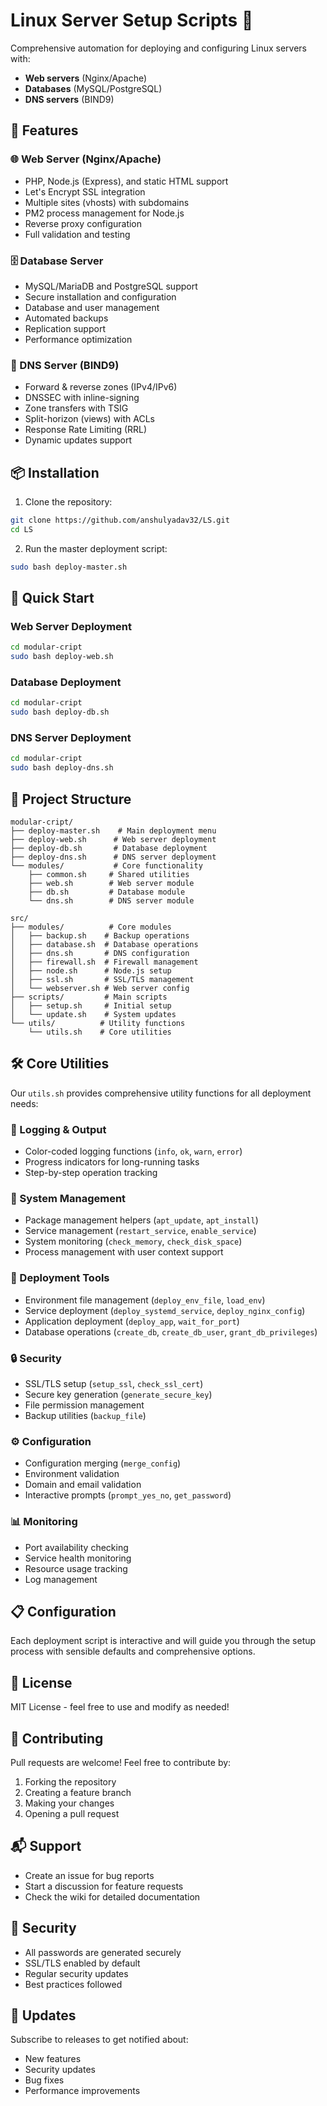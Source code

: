 # Linux Server Setup Scripts 🚀

Comprehensive automation for deploying and configuring Linux servers with:

- **Web servers** (Nginx/Apache)
- **Databases** (MySQL/PostgreSQL)
- **DNS servers** (BIND9)

## 🌟 Features

### 🌐 Web Server (Nginx/Apache)
- PHP, Node.js (Express), and static HTML support
- Let's Encrypt SSL integration
- Multiple sites (vhosts) with subdomains
- PM2 process management for Node.js
- Reverse proxy configuration
- Full validation and testing

### 🗄️ Database Server
- MySQL/MariaDB and PostgreSQL support
- Secure installation and configuration
- Database and user management
- Automated backups
- Replication support
- Performance optimization

### 🔀 DNS Server (BIND9)
- Forward & reverse zones (IPv4/IPv6)
- DNSSEC with inline-signing
- Zone transfers with TSIG
- Split-horizon (views) with ACLs
- Response Rate Limiting (RRL)
- Dynamic updates support

## 📦 Installation

1. Clone the repository:
```bash
git clone https://github.com/anshulyadav32/LS.git
cd LS
```

2. Run the master deployment script:
```bash
sudo bash deploy-master.sh
```

## 🚀 Quick Start

### Web Server Deployment
```bash
cd modular-cript
sudo bash deploy-web.sh
```

### Database Deployment
```bash
cd modular-cript
sudo bash deploy-db.sh
```

### DNS Server Deployment
```bash
cd modular-cript
sudo bash deploy-dns.sh
```

## 📁 Project Structure

```
modular-cript/
├── deploy-master.sh    # Main deployment menu
├── deploy-web.sh      # Web server deployment
├── deploy-db.sh       # Database deployment
├── deploy-dns.sh      # DNS server deployment
└── modules/           # Core functionality
    ├── common.sh     # Shared utilities
    ├── web.sh        # Web server module
    ├── db.sh         # Database module
    └── dns.sh        # DNS server module

src/
├── modules/          # Core modules
│   ├── backup.sh    # Backup operations
│   ├── database.sh  # Database operations
│   ├── dns.sh       # DNS configuration
│   ├── firewall.sh  # Firewall management
│   ├── node.sh      # Node.js setup
│   ├── ssl.sh       # SSL/TLS management
│   └── webserver.sh # Web server config
├── scripts/         # Main scripts
│   ├── setup.sh     # Initial setup
│   └── update.sh    # System updates
└── utils/          # Utility functions
    └── utils.sh    # Core utilities
```

## 🛠️ Core Utilities

Our `utils.sh` provides comprehensive utility functions for all deployment needs:

### 📝 Logging & Output
- Color-coded logging functions (`info`, `ok`, `warn`, `error`)
- Progress indicators for long-running tasks
- Step-by-step operation tracking

### 🔧 System Management
- Package management helpers (`apt_update`, `apt_install`)
- Service management (`restart_service`, `enable_service`)
- System monitoring (`check_memory`, `check_disk_space`)
- Process management with user context support

### 🚀 Deployment Tools
- Environment file management (`deploy_env_file`, `load_env`)
- Service deployment (`deploy_systemd_service`, `deploy_nginx_config`)
- Application deployment (`deploy_app`, `wait_for_port`)
- Database operations (`create_db`, `create_db_user`, `grant_db_privileges`)

### 🔒 Security
- SSL/TLS setup (`setup_ssl`, `check_ssl_cert`)
- Secure key generation (`generate_secure_key`)
- File permission management
- Backup utilities (`backup_file`)

### ⚙️ Configuration
- Configuration merging (`merge_config`)
- Environment validation
- Domain and email validation
- Interactive prompts (`prompt_yes_no`, `get_password`)

### 📊 Monitoring
- Port availability checking
- Service health monitoring
- Resource usage tracking
- Log management

## 📋 Configuration

Each deployment script is interactive and will guide you through the setup process with sensible defaults and comprehensive options.

## 📝 License

MIT License - feel free to use and modify as needed!

## 🤝 Contributing

Pull requests are welcome! Feel free to contribute by:
1. Forking the repository
2. Creating a feature branch
3. Making your changes
4. Opening a pull request

## 📬 Support

- Create an issue for bug reports
- Start a discussion for feature requests
- Check the wiki for detailed documentation

## 🔐 Security

- All passwords are generated securely
- SSL/TLS enabled by default
- Regular security updates
- Best practices followed

## 🔄 Updates

Subscribe to releases to get notified about:
- New features
- Security updates
- Bug fixes
- Performance improvements